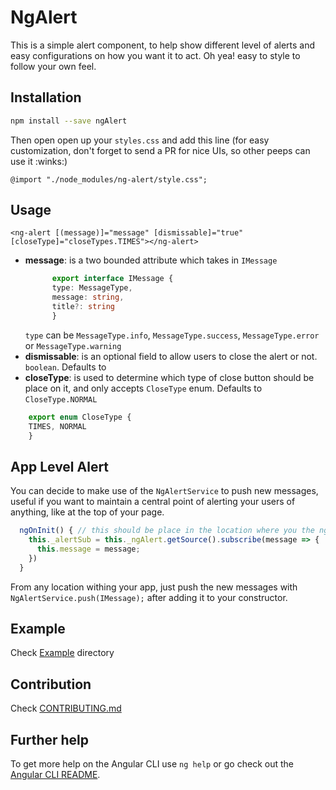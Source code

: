 # NgAlert

This is a simple alert component, to help show different level of alerts and easy configurations on how you want it to act. Oh yea! easy to style to follow your own feel.

## Installation
```sh
npm install --save ngAlert
```
Then open open up your `styles.css` and add this line (for easy customization, don't forget to send a PR for nice UIs, so other peeps can use it :winks:)
```
@import "./node_modules/ng-alert/style.css";
```

## Usage
```
<ng-alert [(message)]="message" [dismissable]="true"  [closeType]="closeTypes.TIMES"></ng-alert>
```
* **message**: is a two bounded attribute which takes in `IMessage`
  ```typescript
        export interface IMessage {
        type: MessageType,
        message: string,
        title?: string
        } 
  ```
  `type` can be `MessageType.info`, `MessageType.success`, `MessageType.error` or `MessageType.warning`
* **dismissable**: is an optional field to allow users to close the alert or not.   `boolean`. Defaults to 
* **closeType**: is used to determine which type of close button should be place on it, and only accepts `CloseType` enum. Defaults to `CloseType.NORMAL`
```typescript
    export enum CloseType {
    TIMES, NORMAL
    }
```

## App Level Alert 
You can decide to make use of the `NgAlertService` to push new messages, useful if you want to maintain a central point of alerting your users of anything, like at the top of your page.
```typescript
  ngOnInit() { // this should be place in the location where you the ngAlert component markup is called
    this._alertSub = this._ngAlert.getSource().subscribe(message => {
      this.message = message;
    })
  }
```
From any location withing your app, just push the new messages with `NgAlertService.push(IMessage);` after adding it to your constructor.

## Example 
Check [Example](/example) directory

## Contribution
Check [CONTRIBUTING.md](CONTRIBUTING.md)

## Further help

To get more help on the Angular CLI use `ng help` or go check out the [Angular CLI README](https://github.com/angular/angular-cli/blob/master/README.md).
